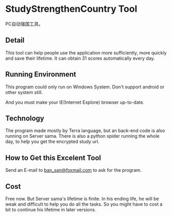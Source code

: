 # StudyStrengthenCountry Tool

PC自动强国工具。


## Detail



This tool can help people use the application more sufficiently, more quickly and save their lifetime.  It can obtain 31 scores automatically every day.




## Running Environment



This program could only run on Windows System. Don't support android or other system still.



And you must make your IE(Internet Explore) browser up-to-date.

## Technology

The program made mostly by Terra language, but an back-end code is also running on Server sama. There is also a python spider running the whole day, to help you get the encrypted study url.

## How to Get this Excelent Tool



Send an E-mail to ban_san@foxmail.com to ask for the program.



## Cost



Free now. But Server sama's lifetime is finite. In his ending life, he will be weak and difficult to help you do all the tasks. So you might have to cost a bit to continue his lifetime in later versions.

